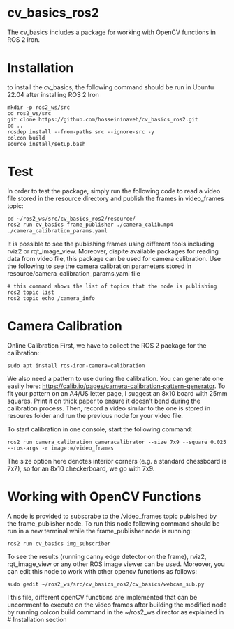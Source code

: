 # cv_basics_ros2
The cv_basics includes a package for working with OpenCV functions in ROS 2 iron.

# Installation
to install the cv_basics, the following command should be run in Ubuntu 22.04 after installing ROS 2 Iron 

  ``` 
  mkdir -p ros2_ws/src
  cd ros2_ws/src
  git clone https://github.com/hosseininaveh/cv_basics_ros2.git
  cd ..
  rosdep install --from-paths src --ignore-src -y
  colcon build
  source install/setup.bash
  ```

# Test 
In order to test the package, simply run the following code to read a video file stored in the resource directory and publish the frames in video_frames topic:
  
  ``` 
  cd ~/ros2_ws/src/cv_basics_ros2/resource/
  ros2 run cv_basics frame_publisher ./camera_calib.mp4 ./camera_calibration_params.yaml
  ```
It is possible to see the publishing frames using different tools including rviz2 or rqt_image_view. 
Moreover, dispite available packages for reading data from video file, this package can be used for camera calibration. Use the following to see the camera calibration parameters stored in resource/camera_calibration_params.yaml file
  ```
  # this command shows the list of topics that the node is publishing 
  ros2 topic list
  ros2 topic echo /camera_info 
  ```

# Camera Calibration
Online Calibration
First, we have to collect the ROS 2 package for the calibration:

  ```
  sudo apt install ros-iron-camera-calibration
  ```

We also need a pattern to use during the calibration. 
You can generate one easily here: https://calib.io/pages/camera-calibration-pattern-generator. 
To fit your pattern on an A4/US letter page, I suggest an 8x10 board with 25mm squares. 
Print it on thick paper to ensure it doesn’t bend during the calibration process.
Then, record a video similar to the one is stored in resoures folder and run the previous node for your video file.  
 
To start calibration in one console, start the following command:
  ```
  ros2 run camera_calibration cameracalibrator --size 7x9 --square 0.025 --ros-args -r image:=/video_frames
  ```
The size option here denotes interior corners (e.g. a standard chessboard is 7x7), so for an 8x10 checkerboard, we go with 7x9.

# Working with OpenCV Functions 
A node is provided to subscrabe to the /video_frames topic publsihed by the frame_publisher node. To run this node following command should be run in a new terminal while the frame_publisher node is running:

  ```
  ros2 run cv_basics img_subscriber
  ```
  
To see the results (running canny edge detector on the frame), rviz2, rqt_image_view or any other ROS image viewer can be used.
Moreover, you can edit this node to work with other opencv functions as follows:

  ```
  sudo gedit ~/ros2_ws/src/cv_basics_ros2/cv_basics/webcam_sub.py
  ```
I this file, different openCV functions are implemented that can be uncomment to execute on the video frames after building the modified node by running colcon build command in the ~/ros2_ws director  as explained in # Installation section
  
